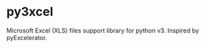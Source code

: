 py3xcel
=======

Microsoft Excel (XLS) files support library for python v3. 
Inspired by pyExcelerator.
